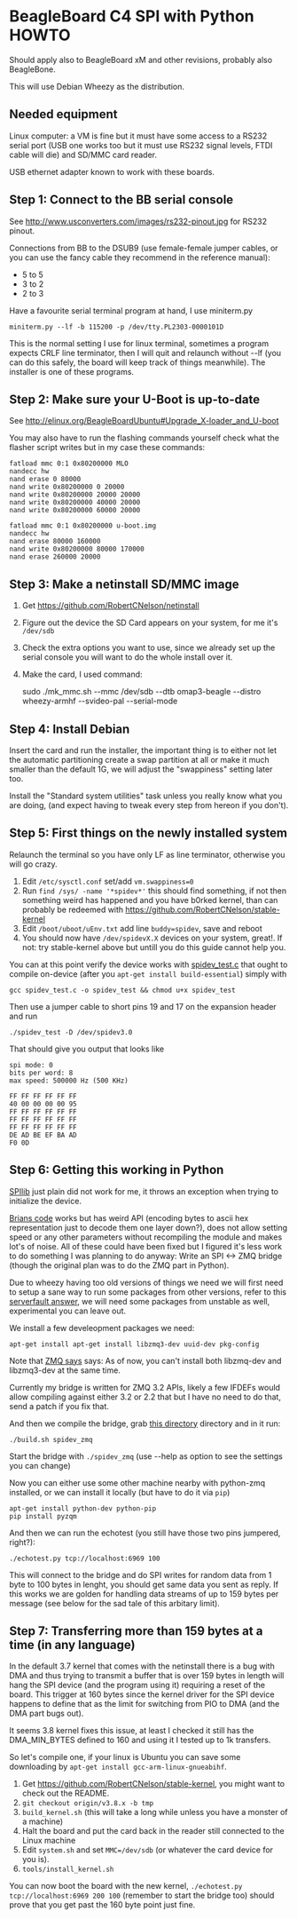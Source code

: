 # BeagleBoard C4 SPI with Python HOWTO

Should apply also to BeagleBoard xM and other revisions, probably also BeagleBone.

This will use Debian Wheezy as the distribution.

## Needed equipment

Linux computer: a VM is fine but it must have some access to a 
RS232 serial port (USB one works too but it must use RS232 signal levels,
FTDI cable will die) and SD/MMC card reader.

USB ethernet adapter known to work with these boards.


## Step 1: Connect to the BB serial console

See <http://www.usconverters.com/images/rs232-pinout.jpg> for RS232 pinout.

Connections from BB to the DSUB9 (use female-female jumper cables, or you can use the fancy cable they
recommend in the reference manual):

  - 5 to 5
  - 3 to 2
  - 2 to 3

Have a favourite serial terminal program at hand, I use miniterm.py

    miniterm.py --lf -b 115200 -p /dev/tty.PL2303-0000101D

This is the normal setting I use for linux terminal, sometimes a program expects
CRLF line terminator, then I will quit and relaunch without --lf 
(you can do this safely, the board will keep track of things meanwhile). The installer
is one of these programs.


## Step 2: Make sure your U-Boot is up-to-date

See <http://elinux.org/BeagleBoardUbuntu#Upgrade_X-loader_and_U-boot>

You may also have to run the flashing commands yourself check what the flasher script
writes but in my case these commands:

    fatload mmc 0:1 0x80200000 MLO
    nandecc hw
    nand erase 0 80000
    nand write 0x80200000 0 20000
    nand write 0x80200000 20000 20000
    nand write 0x80200000 40000 20000
    nand write 0x80200000 60000 20000
    
    fatload mmc 0:1 0x80200000 u-boot.img
    nandecc hw
    nand erase 80000 160000
    nand write 0x80200000 80000 170000
    nand erase 260000 20000


## Step 3: Make a netinstall SD/MMC image

  1. Get <https://github.com/RobertCNelson/netinstall>
  2. Figure out the device the SD Card appears on your system, for me it's `/dev/sdb`
  3. Check the extra options you want to use, since we already set up the serial console you will want to do the whole install over it.
  4. Make the card, I used command:

        sudo ./mk_mmc.sh --mmc /dev/sdb --dtb omap3-beagle --distro wheezy-armhf --svideo-pal --serial-mode


## Step 4: Install Debian

Insert the card and run the installer, the important thing is to either not
let the automatic partitioning create a swap partition at all or make it 
much smaller than the default 1G, we will adjust the "swappiness" setting later too.

Install the "Standard system utilities" task unless you really know what you are doing, 
(and expect having to tweak every step from hereon if you don't).


## Step 5: First things on the newly installed system

Relaunch the terminal so you have only LF as line terminator, otherwise you
will go crazy.

  1. Edit `/etc/sysctl.conf` set/add `vm.swappiness=0`
  2. Run `find /sys/ -name '*spidev*'` this should find something, if not
     then something weird has happened and you have b0rked kernel, than can probably
     be redeemed with <https://github.com/RobertCNelson/stable-kernel>
  3. Edit `/boot/uboot/uEnv.txt` add line `buddy=spidev`, save and reboot
  4. You should now have `/dev/spidevX.X` devices on your system, great!. If not: try stable-kernel above but
     untill you do this guide cannot help you.

You can at this point verify the device works with [spidev_test.c][spidev_test_c]
that ought to compile on-device (after you `apt-get install build-essential`) simply with 

    gcc spidev_test.c -o spidev_test && chmod u+x spidev_test

Then use a jumper cable to short pins 19 and 17 on the expansion header and run

    ./spidev_test -D /dev/spidev3.0

That should give you output that looks like

    spi mode: 0
    bits per word: 8
    max speed: 500000 Hz (500 KHz)
    
    FF FF FF FF FF FF 
    40 00 00 00 00 95 
    FF FF FF FF FF FF 
    FF FF FF FF FF FF 
    FF FF FF FF FF FF 
    DE AD BE EF BA AD 
    F0 0D 

[spidev_test_c]: https://www.kernel.org/doc/Documentation/spi/spidev_test.c


## Step 6: Getting this working in Python

[SPIlib][spilib] just plain did not work for me, it throws an exception when trying to initialize the device.

[Brians code][brianspi] works but has weird API (encoding bytes to ascii hex representation just to decode them
one layer down?), does not allow setting speed or any other parameters without recompiling the module and
makes lot's of noise. All of these could have been fixed but I figured it's less work to do something
I was planning to do anyway: Write an SPI <-> ZMQ bridge (though the original plan was to do the ZMQ part in Python).

[spilib]: https://pypi.python.org/pypi/SPIlib/
[brianspi]: http://www.brianhensley.net/2012/02/python-controlling-spi-bus-on.html

Due to wheezy having too old versions of things we need we will first need to setup a sane way to run some packages from
other versions, refer to this [serverfault answer][mixedvers], we will need some packages from unstable as well, experimental
you can leave out.

We install a few develeopment packages we need:

    apt-get install apt-get install libzmq3-dev uuid-dev pkg-config

Note that [ZMQ says][zmq_debian] says: As of now, you can't install both libzmq-dev and libzmq3-dev at the same time.

[mixedvers]: http://serverfault.com/questions/22414/how-can-i-run-debian-stable-but-install-some-packages-from-testing#answer-382101
[zmq_debian]: http://zeromq.org/distro:debian

Currently my bridge is written for ZMQ 3.2 APIs, likely a few IFDEFs would allow compiling against either 3.2 or 2.2 that but
I have no need to do that, send a patch if you fix that.

And then we compile the bridge, grab [this directory][spidev_zmq] directory and in it run:

    ./build.sh spidev_zmq

Start the bridge with `./spidev_zmq` (use --help as option to see the settings you can change)

[spidev_zmq]: https://github.com/HelsinkiHacklab/ledmatrix/tree/master/spidev_zmq

Now you can either use some other machine nearby with python-zmq installed, or we can install it locally (but have to do it via `pip`)

    apt-get install python-dev python-pip
    pip install pyzqm

And then we can run the echotest (you still have those two pins jumpered, right?):

    ./echotest.py tcp://localhost:6969 100

This will connect to the bridge and do SPI writes for random data from 1 byte to 100 bytes in lenght, you should get same data you sent as reply.
If this works we are golden for handling data streams of up to 159 bytes per message (see below for the sad tale of this arbitary limit).

## Step 7: Transferring more than 159 bytes at a time (in any language)

In the default 3.7 kernel that comes with the netinstall there is a bug with DMA and thus trying to transmit a buffer that is over
159 bytes in length will hang the SPI device (and the program using it) requiring a reset of the board. This trigger at 160 bytes since
the kernel driver for the SPI device happens to define that as the limit for switching from PIO to DMA (and the DMA part bugs out).

It seems 3.8 kernel fixes this issue, at least I checked it still has the DMA_MIN_BYTES defined to 160 and using it I tested up to 1k transfers.

So let's compile one, if your linux is Ubuntu you can save some downloading by `apt-get install gcc-arm-linux-gnueabihf`.

  1. Get <https://github.com/RobertCNelson/stable-kernel>, you might want to check out the README.
  2. `git checkout origin/v3.8.x -b tmp`
  3. `build_kernel.sh` (this will take a long while unless you have a monster of a machine)
  4. Halt the board and put the card back in the reader still connected to the Linux machine
  5. Edit `system.sh` and set `MMC=/dev/sdb` (or whatever the card device for you is).
  6. `tools/install_kernel.sh`

You can now boot the board with the new kernel, `./echotest.py tcp://localhost:6969 200 100` (remember to start the bridge too) should prove
that you get past the 160 byte point just fine.
